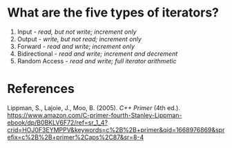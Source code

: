 # What are the five types of iterators? 

1. Input - *read, but not write; increment only*
2. Output - *write, but not read; increment only*
3. Forward - *read and write; increment only* 
4. Bidirectional - *read and write; increment and decrement* 
5. Random Access - *read and write; full iterator arithmetic* 



# References 

Lippman, S., Lajoie, J., Moo, B. (2005). *C++ Primer* (4th ed.). <https://www.amazon.com/C-primer-fourth-Stanley-Lippman-ebook/dp/B0BKLV6F72/ref=sr_1_4?crid=HOJ0F3EYMPPV&keywords=c%2B%2B+primer&qid=1668976869&sprefix=c%2B%2B+primer%2Caps%2C87&sr=8-4> 

